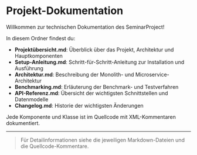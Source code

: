 ﻿# Projekt-Dokumentation

Willkommen zur technischen Dokumentation des SeminarProject!

In diesem Ordner findest du:
- **Projektübersicht.md**: Überblick über das Projekt, Architektur und Hauptkomponenten
- **Setup-Anleitung.md**: Schritt-für-Schritt-Anleitung zur Installation und Ausführung
- **Architektur.md**: Beschreibung der Monolith- und Microservice-Architektur
- **Benchmarking.md**: Erläuterung der Benchmark- und Testverfahren
- **API-Referenz.md**: Übersicht der wichtigsten Schnittstellen und Datenmodelle
- **Changelog.md**: Historie der wichtigsten Änderungen

Jede Komponente und Klasse ist im Quellcode mit XML-Kommentaren dokumentiert.

---

> Für Detailinformationen siehe die jeweiligen Markdown-Dateien und die Quellcode-Kommentare.
